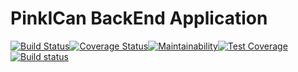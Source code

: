 # PinkICan BackEnd Application

[![Build Status](https://travis-ci.com/heycrystal/family-network.svg?token=ocHGnszUPgFT4QWVUczz&branch=master)](https://travis-ci.com/heycrystal/family-network)[![Coverage Status](https://coveralls.io/repos/github/heycrystal/family-network-backend/badge.svg?branch=es6)](https://coveralls.io/github/heycrystal/family-network-backend?branch=es6)[![Maintainability](https://api.codeclimate.com/v1/badges/be2235218d4942a94e32/maintainability)](https://codeclimate.com/github/heycrystal/family-network-backend/maintainability)[![Test Coverage](https://api.codeclimate.com/v1/badges/be2235218d4942a94e32/test_coverage)](https://codeclimate.com/github/heycrystal/family-network-backend/test_coverage)[![Build status](https://ci.appveyor.com/api/projects/status/kdh0wjer9xh953vs?svg=true)](https://ci.appveyor.com/project/heycrystal/family-network-backend)
